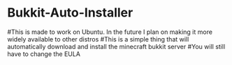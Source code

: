 # Bukkit-Auto-Installer
#This is made to work on Ubuntu. In the future I plan on making it more widely available to other distros 
#This is a simple thing that will automatically download and install the minecraft bukkit server
#You will still have to change the EULA